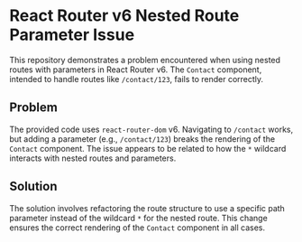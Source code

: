 # React Router v6 Nested Route Parameter Issue

This repository demonstrates a problem encountered when using nested routes with parameters in React Router v6.  The `Contact` component, intended to handle routes like `/contact/123`, fails to render correctly.

## Problem
The provided code uses `react-router-dom` v6.  Navigating to `/contact` works, but adding a parameter (e.g., `/contact/123`) breaks the rendering of the `Contact` component.  The issue appears to be related to how the `*` wildcard interacts with nested routes and parameters.

## Solution
The solution involves refactoring the route structure to use a specific path parameter instead of the wildcard `*` for the nested route.  This change ensures the correct rendering of the `Contact` component in all cases.